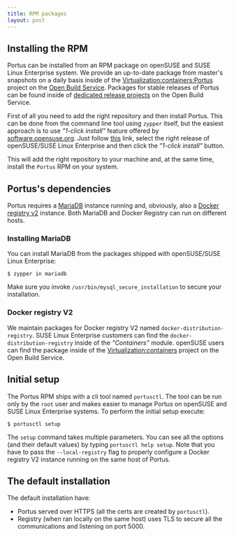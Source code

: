 ```yaml
---
title: RPM packages
layout: post
---
```


## Installing the RPM

Portus can be installed from an RPM package on openSUSE and SUSE Linux
Enterprise system. We provide an up-to-date package from master's snapshots
on a daily basis inside of the [Virtualization:containers:Portus](https://build.opensuse.org/project/show/Virtualization:containers:Portus)
project on the [Open Build Service](http://openbuildservice.org/). Packages
for stable releases of Portus can be found inside of
[dedicated release projects](https://build.opensuse.org/project/subprojects/Virtualization:containers:Portus)
on the Open Build Service.

First of all you need to add the right repository and then install Portus. This
can be done from the command line tool using `zypper` itself, but the
easiest approach is to use *"1-click install"* feature offered by
[software.opensuse.org](http://software.opensuse.org). Just follow
[this](http://software.opensuse.org/package/Portus?search_term=Portus)
link, select the right release of openSUSE/SUSE Linux Enterprise and then click
the *"1-click install"* button.

This will add the right repository to your machine and, at the same time,
install the `Portus` RPM on your system.

## Portus's dependencies

Portus requires a [MariaDB](https://mariadb.com/) instance running and,
obviously, also a [Docker registry v2](https://github.com/docker/distribution)
instance. Both MariaDB and Docker Registry can run on different hosts.

### Installing MariaDB

You can install MariaDB from the packages shipped with openSUSE/SUSE Linux
Enterprise:

    $ zypper in mariadb

Make sure you invoke `/usr/bin/mysql_secure_installation` to secure your
installation.

### Docker registry V2

We maintain packages for Docker registry V2 named
`docker-distribution-registry`. SUSE Linux Enterprise customers can find the
`docker-distribution-registry` inside of the *"Containers"* module. openSUSE
users can find the package inside of the
[Virtualization:containers](https://build.opensuse.org/project/show/Virtualization:containers)
project on the Open Build Service.

## Initial setup

The Portus RPM ships with a cli tool named `portusctl`. The tool can be
run only by the `root` user and makes easier to manage Portus on openSUSE
and SUSE Linux Enterprise systems. To perform the initial setup execute:

    $ portusctl setup

The `setup` command takes multiple parameters. You can see all the options
(and their default values) by typing `portusctl help setup`. Note that you
have to pass the `--local-registry` flag to properly configure a Docker
registry V2 instance running on the same host of Portus.

## The default installation

The default installation have:

* Portus served over HTTPS (all the certs are created by `portusctl`).
* Registry (when ran locally on the same host) uses TLS to secure all the
  communications and listening on port 5000.

